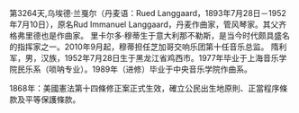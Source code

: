 第3264天,乌埃德·兰戛尔（丹麦语：Rued Langgaard，1893年7月28日－1952年7月10日），原名Rud Immanuel Langgaard，丹麦作曲家，管风琴家。其父齐格弗里德也是作曲家。
里卡尔多·穆蒂生于意大利那不勒斯，是当今时代颇具盛名的指挥家之一。2010年9月起，穆蒂担任芝加哥交响乐团第十任音乐总监。
隋利军，男，汉族，1952年7月28日生于黑龙江省鸡西市。1977年毕业于上海音乐学院民乐系（唢呐专业）。1989年（进修）毕业于中央音乐学院作曲系。

1868年：美國憲法第十四條修正案正式生效，確立公民出生地原則、正當程序條款及平等保護條款。